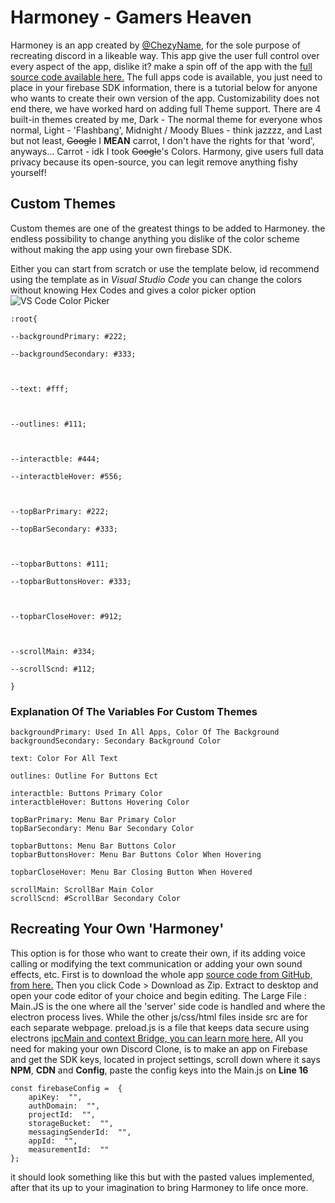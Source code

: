 # Harmoney - **Gamers Heaven**
Harmoney is an app created by [@ChezyName](https://github.com/ChezyName), for the sole purpose of recreating discord in a likeable way. This app give the user full control over every aspect of the app, dislike it? make a spin off of the app with the [full source code available here.](https://github.com/ChezyName/Harmoney)
The full apps code is available, you just need to place in your firebase SDK information, there is a tutorial below for anyone who wants to create their own version of the app.
Customizability does not end there, we have worked hard on adding full Theme support. There are 4 built-in themes created by me, Dark - The normal theme for everyone whos normal, Light - 'Flashbang', Midnight / Moody Blues - think jazzzz, and Last but not least, ~~Google~~ I **MEAN** carrot, I don't have the rights for that 'word', anyways...
Carrot - idk I took ~~Google~~'s Colors. Harmony, give users full data privacy because its open-source, you can legit remove anything fishy yourself!

## Custom Themes
Custom themes are one of the greatest things to be added to Harmoney. the endless possibility to change anything you dislike of the color scheme without making the app using your own firebase SDK.

Either you can start from scratch or use the template below, id recommend using the template as in *Visual Studio Code* you can change the colors without knowing Hex Codes and gives a color picker option![VS Code Color Picker](https://mspoweruser.com/wp-content/uploads/2017/09/Screen-Shot-2017-09-07-at-18.41.20.png)

```
:root{

--backgroundPrimary: #222;

--backgroundSecondary: #333;

  

--text: #fff;

  

--outlines: #111;

  

--interactble: #444;

--interactbleHover: #556;

  

--topBarPrimary: #222;

--topBarSecondary: #333;

  

--topbarButtons: #111;

--topbarButtonsHover: #333;

  

--topbarCloseHover: #912;

  

--scrollMain: #334;

--scrollScnd: #112;

}
```
### Explanation Of The Variables For Custom Themes
```
backgroundPrimary: Used In All Apps, Color Of The Background
backgroundSecondary: Secondary Background Color

text: Color For All Text

outlines: Outline For Buttons Ect

interactble: Buttons Primary Color
interactbleHover: Buttons Hovering Color

topBarPrimary: Menu Bar Primary Color
topBarSecondary: Menu Bar Secondary Color

topbarButtons: Menu Bar Buttons Color
topbarButtonsHover: Menu Bar Buttons Color When Hovering

topbarCloseHover: Menu Bar Closing Button When Hovered

scrollMain: ScrollBar Main Color
scrollScnd: #ScrollBar Secondary Color
```

## Recreating Your Own 'Harmoney'
This option is for those who want to create their own, if its adding voice calling or modifying the text communication or adding your own sound effects, etc.
First is to download the whole app [source code from GitHub, from here.](https://github.com/ChezyName/Harmoney)
Then you click Code > Download as Zip. Extract to desktop and open your code editor of your choice and begin editing.
The Large File : Main.JS is the one where all the 'server' side code is handled and where the electron process lives. While the other js/css/html files inside src are for each separate webpage. preload.js is a file that keeps data secure using electrons [ipcMain and context Bridge, you can learn more here.](https://www.electronjs.org/docs/latest/tutorial/context-isolation) All you need for making your own Discord Clone, is to make an app on Firebase and get the SDK keys, located in project settings, scroll down where it says **NPM**, **CDN** and **Config**, paste the config keys into the Main.js on **Line 16**
```
const firebaseConfig =  {
	apiKey:  "",
	authDomain:  "",
	projectId:  "",
	storageBucket:  "",
	messagingSenderId:  "",
	appId:  "",
	measurementId:  ""
};
```
it should look something like this but with the pasted values implemented, after that its up to your imagination to bring Harmoney to life once more.

